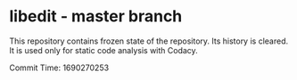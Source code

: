# libedit - master branch

This repository contains frozen state of the repository.
Its history is cleared. It is used only for static code
analysis with Codacy.

Commit Time: 1690270253
